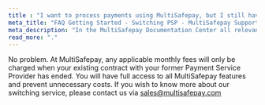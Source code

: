 ```yaml
---
title : "I want to process payments using MultiSafepay, but I still have a contract with a different PSP"
meta_title: "FAQ Getting Started - Switching PSP - MultiSafepay Support"
meta_description: "In the MultiSafepay Documentation Center all relevant information regarding our Plugins and API. As well as Support pages for Payment Method, Tools and General Questions. You can also find the contact details of our Support Team and Integration Team."
read_more: "."
---
```


No problem. At MultiSafepay, any applicable monthly fees will only be charged when your existing contract with your former Payment Service Provider has ended. You will have full access to all MultiSafepay features and prevent unnecessary costs. If you wish to know more about our switching service, please contact us via <sales@multisafepay.com>
